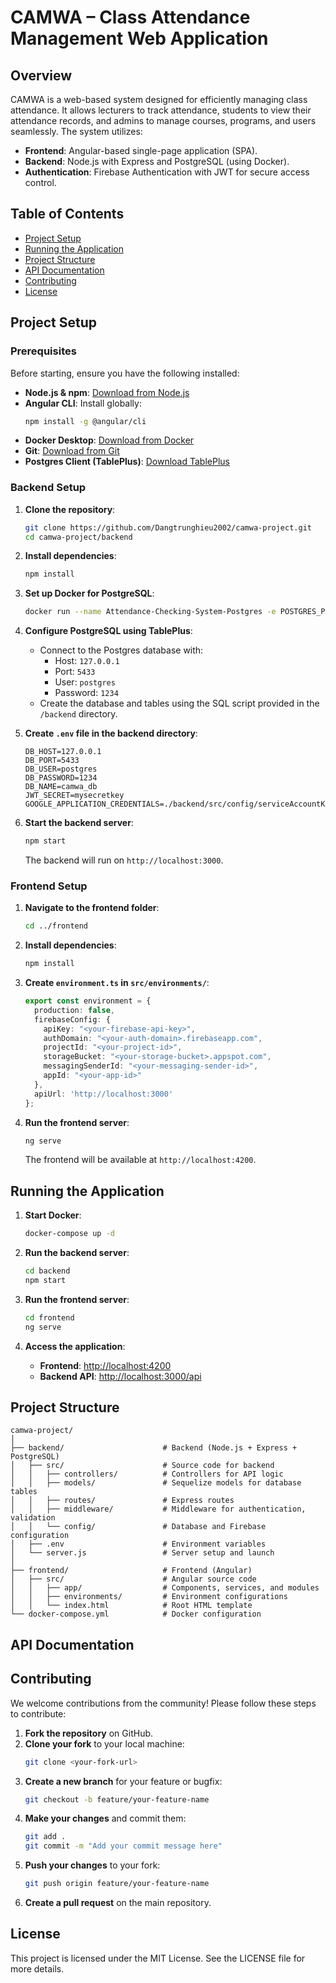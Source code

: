 # CAMWA – Class Attendance Management Web Application

## Overview
CAMWA is a web-based system designed for efficiently managing class attendance. It allows lecturers to track attendance, students to view their attendance records, and admins to manage courses, programs, and users seamlessly. The system utilizes:

- **Frontend**: Angular-based single-page application (SPA).
- **Backend**: Node.js with Express and PostgreSQL (using Docker).
- **Authentication**: Firebase Authentication with JWT for secure access control.

## Table of Contents
- [Project Setup](#project-setup)
- [Running the Application](#running-the-application)
- [Project Structure](#project-structure)
- [API Documentation](#api-documentation)
- [Contributing](#contributing)
- [License](#license)

## Project Setup

### Prerequisites
Before starting, ensure you have the following installed:

- **Node.js & npm**: [Download from Node.js](https://nodejs.org)
- **Angular CLI**: Install globally:
  ```bash
  npm install -g @angular/cli
  ```
- **Docker Desktop**: [Download from Docker](https://www.docker.com/products/docker-desktop)
- **Git**: [Download from Git](https://git-scm.com)
- **Postgres Client (TablePlus)**: [Download TablePlus](https://tableplus.com)

### Backend Setup
1. **Clone the repository**:
   ```bash
   git clone https://github.com/Dangtrunghieu2002/camwa-project.git
   cd camwa-project/backend
   ```

2. **Install dependencies**:
   ```bash
   npm install
   ```

3. **Set up Docker for PostgreSQL**:
   ```bash
   docker run --name Attendance-Checking-System-Postgres -e POSTGRES_PASSWORD=1234 -d -p 5433:5432 postgres:latest
   ```

4. **Configure PostgreSQL using TablePlus**:
   - Connect to the Postgres database with:
     - Host: `127.0.0.1`
     - Port: `5433`
     - User: `postgres`
     - Password: `1234`
   - Create the database and tables using the SQL script provided in the `/backend` directory.

5. **Create `.env` file in the backend directory**:
   ```env
   DB_HOST=127.0.0.1
   DB_PORT=5433
   DB_USER=postgres
   DB_PASSWORD=1234
   DB_NAME=camwa_db
   JWT_SECRET=mysecretkey
   GOOGLE_APPLICATION_CREDENTIALS=./backend/src/config/serviceAccountKey.json
   ```

6. **Start the backend server**:
   ```bash
   npm start
   ```
   The backend will run on `http://localhost:3000`.

### Frontend Setup
1. **Navigate to the frontend folder**:
   ```bash
   cd ../frontend
   ```

2. **Install dependencies**:
   ```bash
   npm install
   ```

3. **Create `environment.ts` in `src/environments/`**:
   ```typescript
   export const environment = {
     production: false,
     firebaseConfig: {
       apiKey: "<your-firebase-api-key>",
       authDomain: "<your-auth-domain>.firebaseapp.com",
       projectId: "<your-project-id>",
       storageBucket: "<your-storage-bucket>.appspot.com",
       messagingSenderId: "<your-messaging-sender-id>",
       appId: "<your-app-id>"
     },
     apiUrl: 'http://localhost:3000'
   };
   ```

4. **Run the frontend server**:
   ```bash
   ng serve
   ```
   The frontend will be available at `http://localhost:4200`.

## Running the Application
1. **Start Docker**:
   ```bash
   docker-compose up -d
   ```

2. **Run the backend server**:
   ```bash
   cd backend
   npm start
   ```

3. **Run the frontend server**:
   ```bash
   cd frontend
   ng serve
   ```

4. **Access the application**:
   - **Frontend**: [http://localhost:4200](http://localhost:4200)
   - **Backend API**: [http://localhost:3000/api](http://localhost:3000/api)

## Project Structure
```
camwa-project/
│
├── backend/                      # Backend (Node.js + Express + PostgreSQL)
│   ├── src/                      # Source code for backend
│   │   ├── controllers/          # Controllers for API logic
│   │   ├── models/               # Sequelize models for database tables
│   │   ├── routes/               # Express routes
│   │   ├── middleware/           # Middleware for authentication, validation
│   │   └── config/               # Database and Firebase configuration
│   ├── .env                      # Environment variables
│   └── server.js                 # Server setup and launch
│
├── frontend/                     # Frontend (Angular)
│   ├── src/                      # Angular source code
│   │   ├── app/                  # Components, services, and modules
│   │   ├── environments/         # Environment configurations
│   │   └── index.html            # Root HTML template
└── docker-compose.yml            # Docker configuration
```

## API Documentation

## Contributing
We welcome contributions from the community! Please follow these steps to contribute:

1. **Fork the repository** on GitHub.
2. **Clone your fork** to your local machine:
   ```bash
   git clone <your-fork-url>
   ```
3. **Create a new branch** for your feature or bugfix:
   ```bash
   git checkout -b feature/your-feature-name
   ```
4. **Make your changes** and commit them:
   ```bash
   git add .
   git commit -m "Add your commit message here"
   ```
5. **Push your changes** to your fork:
   ```bash
   git push origin feature/your-feature-name
   ```
6. **Create a pull request** on the main repository.

## License
This project is licensed under the MIT License. See the LICENSE file for more details.

